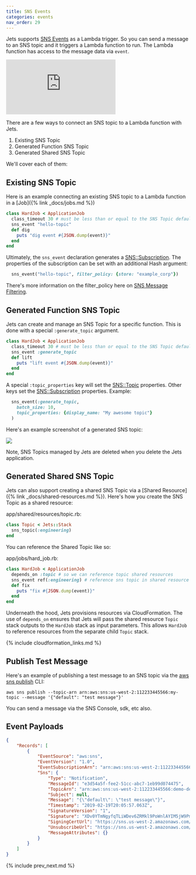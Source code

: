 ```yaml
---
title: SNS Events
categories: events
nav_order: 29
---
```


Jets supports [SNS Events](https://docs.aws.amazon.com/lambda/latest/dg/with-sns-example.html) as a Lambda trigger. So you can send a message to an SNS topic and it triggers a Lambda function to run.  The Lambda function has access to the message data via `event`.

<div class="video-box"><div class="video-container"><iframe src="https://www.youtube.com/embed/XT_7xaQVEzU" frameborder="0" allowfullscreen=""></iframe></div></div>


There are a few ways to connect an SNS topic to a Lambda function with Jets.

1. Existing SNS Topic
2. Generated Function SNS Topic
3. Generated Shared SNS Topic

We'll cover each of them:

## Existing SNS Topic

Here is an example connecting an existing SNS topic to a Lambda function in a [Job]({% link _docs/jobs.md %})

```ruby
class HardJob < ApplicationJob
  class_timeout 30 # must be less than or equal to the SNS Topic default timeout
  sns_event "hello-topic"
  def dig
    puts "dig event #{JSON.dump(event)}"
  end
end
```

Ultimately, the `sns_event` declaration generates a [SNS::Subscription](https://docs.aws.amazon.com/AWSCloudFormation/latest/UserGuide/aws-resource-sns-subscription.html).  The properties of the subscription can be set with an additional Hash argument:

```ruby
  sns_event("hello-topic", filter_policy: {store: "example_corp"})
```

There's more information on the filter_policy here on [SNS Message Filtering](https://docs.aws.amazon.com/sns/latest/dg/sns-message-filtering.html).

## Generated Function SNS Topic

Jets can create and manage an SNS Topic for a specific function. This is done with a special `:generate_topic` argument.

```ruby
class HardJob < ApplicationJob
  class_timeout 30 # must be less than or equal to the SNS Topic default timeout
  sns_event :generate_topic
  def lift
    puts "lift event #{JSON.dump(event)}"
  end
end
```

A special `:topic_properties` key will set the [SNS::Topic](https://docs.aws.amazon.com/AWSCloudFormation/latest/UserGuide/aws-properties-sns-topic.html) properties. Other keys set the [SNS::Subscription](https://docs.aws.amazon.com/AWSCloudFormation/latest/UserGuide/aws-resource-sns-subscription.html) properties.  Example:


```ruby
  sns_event(:generate_topic,
    batch_size: 10,
    topic_properties: {display_name: "My awesome topic"}
  )
```

Here's an example screenshot of a generated SNS topic:

![](/img/docs/sns-topic.png)

Note, SNS Topics managed by Jets are deleted when you delete the Jets application.

## Generated Shared SNS Topic

Jets can also support creating a shared SNS Topic via a [Shared Resource]({% link _docs/shared-resources.md %}). Here's how you create the SNS Topic as a shared resource:

app/shared/resources/topic.rb:

```ruby
class Topic < Jets::Stack
  sns_topic(:engineering)
end
```

You can reference the Shared Topic like so:

app/jobs/hard_job.rb:

```ruby
class HardJob < ApplicationJob
  depends_on :topic # so we can reference topic shared resources
  sns_event ref(:engineering) # reference sns topic in shared resource
  def fix
    puts "fix #{JSON.dump(event)}"
  end
end
```

Underneath the hood, Jets provisions resources via CloudFormation.  The use of `depends_on` ensures that Jets will pass the shared resource `Topic` stack outputs to the `HardJob` stack as input parameters. This allows `HardJob` to reference resources from the separate child `Topic` stack.

{% include cloudformation_links.md %}

## Publish Test Message

Here's an example of publishing a test message to an SNS topic via the [aws sns publish](https://docs.aws.amazon.com/cli/latest/reference/sns/publish.html) CLI:

    aws sns publish --topic-arn arn:aws:sns:us-west-2:112233445566:my-topic --message '{"default": "test message"}'

You can send a message via the SNS Console, sdk, etc also.

## Event Payloads

```json
{
    "Records": [
        {
            "EventSource": "aws:sns",
            "EventVersion": "1.0",
            "EventSubscriptionArn": "arn:aws:sns:us-west-2:112233445566:demo-dev-Topic-JSTMFREHSV9U-Engineering-1PS3HM70TS67H:ba5887af-fe4c-44c9-bbd7-f7f0e6d652de",
            "Sns": {
                "Type": "Notification",
                "MessageId": "e3d54a5f-fee2-51cc-abc7-1eb99d074475",
                "TopicArn": "arn:aws:sns:us-west-2:112233445566:demo-dev-Topic-JSTMFREHSV9U-Engineering-1PS3HM70TS67H",
                "Subject": null,
                "Message": "{\"default\": \"test message\"}",
                "Timestamp": "2019-02-19T20:05:57.063Z",
                "SignatureVersion": "1",
                "Signature": "XDv0YTmNgyfqTLiWDev6ZRMkl9PoWnlAYIM5jW9PmPRrYG+TdfDAxcxmD7gYsEk3Eol/EqtBlFHTjWVcH7F6JQDu6hNO1P4f/k0VLGX94AdMP51riGDAC/S4yuHPT1Muq1WLFuT/Ttol1cTW2UH5kVMG7eIOfNTt4Qe3Kf4q2pRNTh5Z2EGULgjkea//OsRIfz3vfLlNUTyn1JKp2Q427CpoSZ/4YSk/wdL7IEVzWbKssgkiITIzLxS/KUr30OF+WLCnvHbBLVXo8nyscRTHRho6cgC4QtjUL6XOeXh5EPg4NB0i5nzgBe+2xIgXne5yMUHIWwW6fQ8Ouq+UliO4ZA==",
                "SigningCertUrl": "https://sns.us-west-2.amazonaws.com/SimpleNotificationService-ac565b8b1a6c5d002d285f9598aa1d9b.pem",
                "UnsubscribeUrl": "https://sns.us-west-2.amazonaws.com/?Action=Unsubscribe&SubscriptionArn=arn:aws:sns:us-west-2:112233445566:demo-dev-Topic-JSTMFREHSV9U-Engineering-1PS3HM70TS67H:ba5887af-fe4c-44c9-bbd7-f7f0e6d652de",
                "MessageAttributes": {}
            }
        }
    ]
}
```

{% include prev_next.md %}
